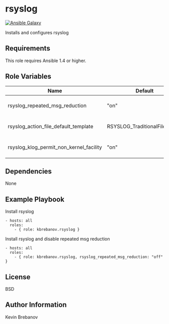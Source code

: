 rsyslog
=======

[![Ansible Galaxy](https://img.shields.io/badge/galaxy-kbrebanov.rsyslog-660198.svg)](https://galaxy.ansible.com/list#/roles/3392)

Installs and configures rsyslog

Requirements
------------

This role requires Ansible 1.4 or higher.

Role Variables
--------------

| Name                                    | Default                       | Description                                   |
|-----------------------------------------|-------------------------------|-----------------------------------------------|
| rsyslog_repeated_msg_reduction          | "on"                          | Enable/disable repeated msg redution          |
| rsyslog_action_file_default_template    | RSYSLOG_TraditionalFileFormat | Action file default template                  |
| rsyslog_klog_permit_non_kernel_facility | "on"                          | Enable/disable logging of non kernel facility |

Dependencies
------------

None

Example Playbook
----------------

Install rsyslog
```
- hosts: all
  roles:
    - { role: kbrebanov.rsyslog }
```

Install rsyslog and disable repeated msg reduction
```
- hosts: all
  roles:
    - { role: kbrebanov.rsyslog, rsyslog_repeated_msg_reduction: "off" }
```

License
-------

BSD

Author Information
------------------

Kevin Brebanov

